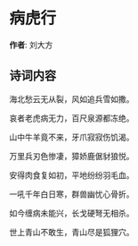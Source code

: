 # 病虎行

**作者**: 刘大方

## 诗词内容

海北愁云无从裂，风如追兵雪如撒。

哀者老虎病无力，百尺泉源都冻绝。

山中牛羊竟不来，牙爪寂寂伤饥渴。

万里兵刃色惨凄，獐娇鹿倨豺狼悦。

安得肉食复如初，平地纷纷羽毛血。

一吼千年白日寒，群兽幽忧心骨折。

如今缠病未能兴，长戈硬弩无相杀。

世上青山不敢生，青山尽是狐狸穴。

